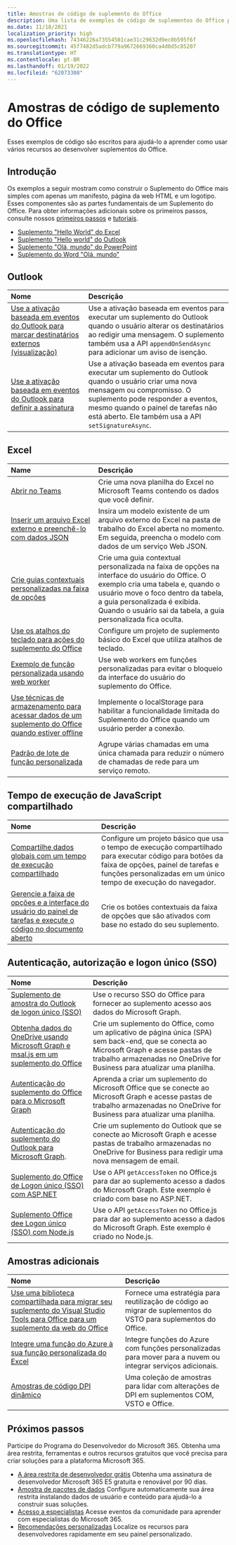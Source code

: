 ```yaml
---
title: Amostras de código de suplemento do Office
description: Uma lista de exemplos de código de suplementos do Office para ajudá-lo a aprender e criar seus próprios suplementos.
ms.date: 11/18/2021
localization_priority: high
ms.openlocfilehash: 74346226a73554501cae31c29632d9ec0b595f6f
ms.sourcegitcommit: 45f7482d5adcb779a9672669360ca4d8d5c85207
ms.translationtype: HT
ms.contentlocale: pt-BR
ms.lasthandoff: 01/19/2022
ms.locfileid: "62073308"
---
```

# <a name="office-add-in-code-samples"></a>Amostras de código de suplemento do Office

Esses exemplos de código são escritos para ajudá-lo a aprender como usar vários recursos ao desenvolver suplementos do Office.

## <a name="getting-started"></a>Introdução

Os exemplos a seguir mostram como construir o Suplemento do Office mais simples com apenas um manifesto, página da web HTML e um logotipo. Esses componentes são as partes fundamentais de um Suplemento do Office. Para obter informações adicionais sobre os primeiros passos, consulte nossos [primeiros passos](../quickstarts/excel-quickstart-jquery.md) e [tutoriais](/search/?terms=tutorial&scope=Office%20Add-ins).

* [Suplemento "Hello World" do Excel](https://github.com/OfficeDev/Office-Add-in-samples/tree/main/Samples/hello-world/excel-hello-world)
* [Suplemento "Hello world" do Outlook](https://github.com/OfficeDev/Office-Add-in-samples/tree/main/Samples/hello-world/outlook-hello-world)
* [Suplemento "Olá, mundo" do PowerPoint](https://github.com/OfficeDev/Office-Add-in-samples/tree/main/Samples/hello-world/powerpoint-hello-world)
* [Suplemento do Word "Olá, mundo"](https://github.com/OfficeDev/Office-Add-in-samples/tree/main/Samples/hello-world/word-hello-world)

## <a name="outlook"></a>Outlook

| Nome                | Descrição         |
|:--------------------|:--------------------|
| [Use a ativação baseada em eventos do Outlook para marcar destinatários externos (visualização)](/samples/officedev/Office-Add-in-samples/outlook-add-in-tag-external-recipients) | Use a ativação baseada em eventos para executar um suplemento do Outlook quando o usuário alterar os destinatários ao redigir uma mensagem. O suplemento também usa a API `appendOnSendAsync` para adicionar um aviso de isenção. |
| [Use a ativação baseada em eventos do Outlook para definir a assinatura](/samples/officedev/Office-Add-in-samples/outlook-add-in-set-signature/) | Use a ativação baseada em eventos para executar um suplemento do Outlook quando o usuário criar uma nova mensagem ou compromisso. O suplemento pode responder a eventos, mesmo quando o painel de tarefas não está aberto. Ele também usa a API `setSignatureAsync`. |

## <a name="excel"></a>Excel

| Name                | Descrição         |
|:--------------------|:--------------------|
| [Abrir no Teams](/samples/officedev/Office-Add-in-samples/office-excel-add-in-open-in-teams/) | Crie uma nova planilha do Excel no Microsoft Teams contendo os dados que você definir.|
| [Inserir um arquivo Excel externo e preenchê-lo com dados JSON](/samples/officedev/Office-Add-in-samples/excel-add-in-insert-external-file/)  | Insira um modelo existente de um arquivo externo do Excel na pasta de trabalho do Excel aberta no momento. Em seguida, preencha o modelo com dados de um serviço Web JSON. |
| [Crie guias contextuais personalizadas na faixa de opções](/samples/officedev/Office-Add-in-samples/office-add-in-contextual-tabs/) | Crie uma guia contextual personalizada na faixa de opções na interface do usuário do Office. O exemplo cria uma tabela e, quando o usuário move o foco dentro da tabela, a guia personalizada é exibida. Quando o usuário sai da tabela, a guia personalizada fica oculta. |
| [Use os atalhos do teclado para ações do suplemento do Office](/samples/officedev/Office-Add-in-samples/office-add-in-keyboard-shortcuts) | Configure um projeto de suplemento básico do Excel que utiliza atalhos de teclado. |
| [Exemplo de função personalizada usando web worker](/samples/officedev/Office-Add-in-samples/excel-custom-function-web-worker-pattern/) | Use web workers em funções personalizadas para evitar o bloqueio da interface do usuário do suplemento do Office. |
| [Use técnicas de armazenamento para acessar dados de um suplemento do Office quando estiver offline](/samples/officedev/Office-Add-in-samples/use-storage-techniques-to-access-data-from-an-office-add-in-when-offline/) | Implemente o localStorage para habilitar a funcionalidade limitada do Suplemento do Office quando um usuário perder a conexão. |
| [Padrão de lote de função personalizada](/samples/officedev/Office-Add-in-samples/excel-custom-function-batching-pattern/)| Agrupe várias chamadas em uma única chamada para reduzir o número de chamadas de rede para um serviço remoto.|

## <a name="shared-javascript-runtime"></a>Tempo de execução de JavaScript compartilhado

| Nome                | Descrição         |
|:--------------------|:--------------------|
[Compartilhe dados globais com um tempo de execução compartilhado](/samples/officedev/Office-Add-in-samples/office-add-in-shared-runtime-global-data/) | Configure um projeto básico que usa o tempo de execução compartilhado para executar código para botões da faixa de opções, painel de tarefas e funções personalizadas em um único tempo de execução do navegador. |
| [Gerencie a faixa de opções e a interface do usuário do painel de tarefas e execute o código no documento aberto](/samples/officedev/Office-Add-in-samples/office-add-in-ribbon-task-pane-ui/) | Crie os botões contextuais da faixa de opções que são ativados com base no estado do seu suplemento. |

## <a name="authentication-authorization-and-single-sign-on-sso"></a>Autenticação, autorização e logon único (SSO)

| Nome                | Descrição         |
|:--------------------|:--------------------|
| [Suplemento de amostra do Outlook de logon único (SSO)](/samples/officedev/Office-Add-in-samples/outlook-add-in-sso-aspnet/) | Use o recurso SSO do Office para fornecer ao suplemento acesso aos dados do Microsoft Graph.|
| [Obtenha dados do OneDrive usando Microsoft Graph e msal.js em um suplemento do Office](/samples/officedev/Office-Add-in-samples/office-add-in-auth-graph-react/) | Crie um suplemento do Office, como um aplicativo de página única (SPA) sem back-end, que se conecta ao Microsoft Graph e acesse pastas de trabalho armazenadas no OneDrive for Business para atualizar uma planilha.  |
| [Autenticação do suplemento do Office para o Microsoft Graph](/samples/officedev/Office-Add-in-samples/office-add-in-auth-aspnet-graph/) | Aprenda a criar um suplemento do Microsoft Office que se conecte ao Microsoft Graph e acesse pastas de trabalho armazenadas no OneDrive for Business para atualizar uma planilha. |
| [Autenticação do suplemento do Outlook para Microsoft Graph](/samples/officedev/Office-Add-in-samples/outlook-add-in-auth-aspnet-graph/). | Crie um suplemento do Outlook que se conecte ao Microsoft Graph e acesse pastas de trabalho armazenadas no OneDrive for Business para redigir uma nova mensagem de email. |
| [Suplemento do Office de Logon único (SSO) com ASP.NET](/samples/officedev/Office-Add-in-samples/office-add-in-sso-aspnet/) | Use o API `getAccessToken` no Office.js para dar ao suplemento acesso a dados do Microsoft Graph. Este exemplo é criado com base no ASP.NET. |
| [Suplemento Office dee Logon único (SSO) com Node.js](/samples/officedev/Office-Add-in-samples/office-add-in-sso-nodejs/) | Use o API `getAccessToken` no Office.js para dar ao suplemento acesso a dados do Microsoft Graph. Este exemplo é criado no Node.js.|

## <a name="additional-samples"></a>Amostras adicionais

| Nome                | Descrição         |
|:--------------------|:--------------------|
|[Use uma biblioteca compartilhada para migrar seu suplemento do Visual Studio Tools para Office para um suplemento da web do Office](/samples/officedev/Office-Add-in-samples/vsto-shared-library-excel/) |Fornece uma estratégia para reutilização de código ao migrar de suplementos do VSTO para suplementos do Office. |
| [Integre uma função do Azure à sua função personalizada do Excel](/samples/officedev/Office-Add-in-samples/azure-function-with-excel-custom-function/) | Integre funções do Azure com funções personalizadas para mover para a nuvem ou integrar serviços adicionais. |
|[Amostras de código DPI dinâmico](/samples/officedev/Office-Add-in-samples/dynamic-dpi-code-samples/) |Uma coleção de amostras para lidar com alterações de DPI em suplementos COM, VSTO e Office. |

## <a name="next-steps"></a>Próximos passos

Participe do Programa do Desenvolvedor do Microsoft 365. Obtenha uma área restrita, ferramentas e outros recursos gratuitos que você precisa para criar soluções para a plataforma Microsoft 365.

- [A área restrita de desenvolvedor grátis](https://developer.microsoft.com/microsoft-365/dev-program#Subscription) Obtenha uma assinatura de desenvolvedor Microsoft 365 E5 gratuita e renovável por 90 dias.
- [Amostra de pacotes de dados](https://developer.microsoft.com/microsoft-365/dev-program#Sample) Configure automaticamente sua área restrita instalando dados de usuário e conteúdo para ajudá-lo a construir suas soluções.
- [Acesso a especialistas](https://developer.microsoft.com/microsoft-365/dev-program#Experts) Acesse eventos da comunidade para aprender com especialistas do Microsoft 365.
- [Recomendações personalizadas](https://developer.microsoft.com/microsoft-365/dev-program#Recommendations) Localize os recursos para desenvolvedores rapidamente em seu painel personalizado.
